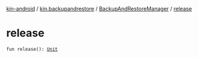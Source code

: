 [kin-android](../../index.md) / [kin.backupandrestore](../index.md) / [BackupAndRestoreManager](index.md) / [release](./release.md)

# release

`fun release(): `[`Unit`](https://kotlinlang.org/api/latest/jvm/stdlib/kotlin/-unit/index.html)